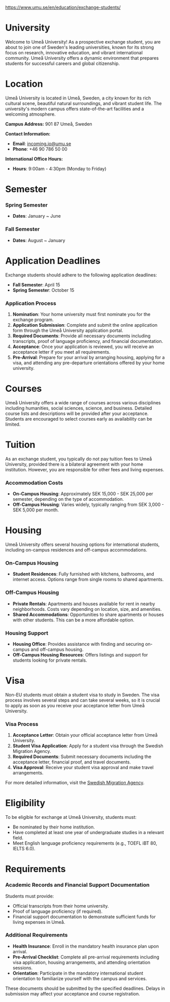 https://www.umu.se/en/education/exchange-students/

# University

Welcome to Umeå University! As a prospective exchange student, you are about to join one of Sweden's leading universities, known for its strong focus on research, innovative education, and vibrant international community. Umeå University offers a dynamic environment that prepares students for successful careers and global citizenship.


# Location

Umeå University is located in Umeå, Sweden, a city known for its rich cultural scene, beautiful natural surroundings, and vibrant student life. The university's modern campus offers state-of-the-art facilities and a welcoming atmosphere.

**Campus Address:**
901 87 Umeå, Sweden

**Contact Information:**
- **Email**: incoming.io@umu.se
- **Phone**: +46 90 786 50 00

**International Office Hours:**
- **Hours**: 9:00am - 4:30pm (Monday to Friday)

# Semester

### Spring Semester

- **Dates**: January ~ June

### Fall Semester

- **Dates**: August ~ January

# Application Deadlines

Exchange students should adhere to the following application deadlines:

- **Fall Semester**: April 15
- **Spring Semester**: October 15

### Application Process

1. **Nomination**: Your home university must first nominate you for the exchange program.
2. **Application Submission**: Complete and submit the online application form through the Umeå University application portal.
3. **Required Documents**: Provide all necessary documents including transcripts, proof of language proficiency, and financial documentation.
4. **Acceptance**: Once your application is reviewed, you will receive an acceptance letter if you meet all requirements.
5. **Pre-Arrival**: Prepare for your arrival by arranging housing, applying for a visa, and attending any pre-departure orientations offered by your home university.

# Courses

Umeå University offers a wide range of courses across various disciplines including humanities, social sciences, science, and business. Detailed course lists and descriptions will be provided after your acceptance. Students are encouraged to select courses early as availability can be limited.

# Tuition

As an exchange student, you typically do not pay tuition fees to Umeå University, provided there is a bilateral agreement with your home institution. However, you are responsible for other fees and living expenses.

### Accommodation Costs

- **On-Campus Housing**: Approximately SEK 15,000 - SEK 25,000 per semester, depending on the type of accommodation.
- **Off-Campus Housing**: Varies widely, typically ranging from SEK 3,000 - SEK 5,000 per month.

# Housing

Umeå University offers several housing options for international students, including on-campus residences and off-campus accommodations.

### On-Campus Housing

- **Student Residences**: Fully furnished with kitchens, bathrooms, and internet access. Options range from single rooms to shared apartments.

### Off-Campus Housing

- **Private Rentals**: Apartments and houses available for rent in nearby neighborhoods. Costs vary depending on location, size, and amenities.
- **Shared Accommodations**: Opportunities to share apartments or houses with other students. This can be a more affordable option.

### Housing Support

- **Housing Office**: Provides assistance with finding and securing on-campus and off-campus housing.
- **Off-Campus Housing Resources**: Offers listings and support for students looking for private rentals.

# Visa

Non-EU students must obtain a student visa to study in Sweden. The visa process involves several steps and can take several weeks, so it is crucial to apply as soon as you receive your acceptance letter from Umeå University.

### Visa Process

1. **Acceptance Letter**: Obtain your official acceptance letter from Umeå University.
2. **Student Visa Application**: Apply for a student visa through the Swedish Migration Agency.
3. **Required Documents**: Submit necessary documents including the acceptance letter, financial proof, and travel documents.
4. **Visa Approval**: Receive your student visa approval and make travel arrangements.

For more detailed information, visit the [Swedish Migration Agency](https://www.migrationsverket.se/English/Startpage.html).

# Eligibility

To be eligible for exchange at Umeå University, students must:

- Be nominated by their home institution.
- Have completed at least one year of undergraduate studies in a relevant field.
- Meet English language proficiency requirements (e.g., TOEFL iBT 80, IELTS 6.0).

# Requirements

### Academic Records and Financial Support Documentation

Students must provide:

- Official transcripts from their home university.
- Proof of language proficiency (if required).
- Financial support documentation to demonstrate sufficient funds for living expenses in Umeå.

### Additional Requirements

- **Health Insurance**: Enroll in the mandatory health insurance plan upon arrival.
- **Pre-Arrival Checklist**: Complete all pre-arrival requirements including visa application, housing arrangements, and attending orientation sessions.
- **Orientation**: Participate in the mandatory international student orientation to familiarize yourself with the campus and services.

These documents should be submitted by the specified deadlines. Delays in submission may affect your acceptance and course registration.
